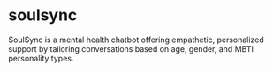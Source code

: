 # soulsync
 SoulSync is a mental health chatbot offering empathetic, personalized support by tailoring conversations based on age, gender, and MBTI personality types.

